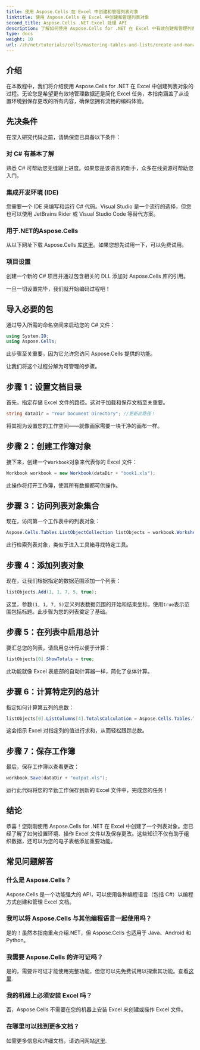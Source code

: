 ```yaml
---
title: 使用 Aspose.Cells 在 Excel 中创建和管理列表对象
linktitle: 使用 Aspose.Cells 在 Excel 中创建和管理列表对象
second_title: Aspose.Cells .NET Excel 处理 API
description: 了解如何使用 Aspose.Cells for .NET 在 Excel 中有效创建和管理列表对象。本全面的分步指南将引导您完成设置过程。
type: docs
weight: 10
url: /zh/net/tutorials/cells/mastering-tables-and-lists/create-and-manage-list-object/
---
```

## 介绍

在本教程中，我们将介绍使用 Aspose.Cells for .NET 在 Excel 中创建列表对象的过程。无论您是希望更有效地管理数据还是简化 Excel 任务，本指南涵盖了从设置环境到保存更改的所有内容，确保您拥有流畅的编码体验。

## 先决条件

在深入研究代码之前，请确保您已具备以下条件：

### 对 C# 有基本了解
熟悉 C# 可帮助您无缝跟上进度。如果您是该语言的新手，众多在线资源可帮助您入门。

### 集成开发环境 (IDE)
您需要一个 IDE 来编写和运行 C# 代码。Visual Studio 是一个流行的选择，但您也可以使用 JetBrains Rider 或 Visual Studio Code 等替代方案。

### 用于.NET的Aspose.Cells
从以下网址下载 Aspose.Cells 库[这里](https://releases.aspose.com/cells/net/)。如果您想先试用一下，可以免费试用。

### 项目设置
创建一个新的 C# 项目并通过包含相关的 DLL 添加对 Aspose.Cells 库的引用。

一旦一切设置完毕，我们就开始编码过程吧！

## 导入必要的包

通过导入所需的命名空间来启动您的 C# 文件：

```csharp
using System.IO;
using Aspose.Cells;
```

此步骤至关重要，因为它允许您访问 Aspose.Cells 提供的功能。

让我们将这个过程分解为可管理的步骤。

## 步骤 1：设置文档目录

首先，指定存储 Excel 文件的路径。这对于加载和保存文档至关重要。

```csharp
string dataDir = "Your Document Directory"; //更新此路径！
```

将其视为设置您的工作空间——就像画家需要一块干净的画布一样。

## 步骤 2：创建工作簿对象

接下来，创建一个`Workbook`对象来代表你的 Excel 文件：

```csharp
Workbook workbook = new Workbook(dataDir + "book1.xls");
```

此操作将打开工作簿，使其所有数据都可供操作。

## 步骤 3：访问列表对象集合

现在，访问第一个工作表中的列表对象：

```csharp
Aspose.Cells.Tables.ListObjectCollection listObjects = workbook.Worksheets[0].ListObjects;
```

此行检索列表对象，类似于进入工具箱寻找特定工具。

## 步骤 4：添加列表对象

现在，让我们根据指定的数据范围添加一个列表：

```csharp
listObjects.Add(1, 1, 7, 5, true);
```

这里，参数`(1, 1, 7, 5)`定义列表数据范围的开始和结束坐标，使用`true`表示范围包括标题。此步骤为您的列表奠定了基础。

## 步骤 5：在列表中启用总计

要汇总您的列表，请启用总计行以便于计算：

```csharp
listObjects[0].ShowTotals = true;
```

此功能就像 Excel 表底部的自动计算器一样，简化了总体计算。

## 步骤 6：计算特定列的总计

指定如何计算第五列的总数：

```csharp
listObjects[0].ListColumns[4].TotalsCalculation = Aspose.Cells.Tables.TotalsCalculation.Sum; 
```

这会指示 Excel 对指定列的值进行求和，从而轻松跟踪总数。

## 步骤 7：保存工作簿

最后，保存工作簿以查看更改：

```csharp
workbook.Save(dataDir + "output.xls");
```

运行此代码将您的辛勤工作保存到新的 Excel 文件中，完成您的任务！

## 结论

恭喜！您刚刚使用 Aspose.Cells for .NET 在 Excel 中创建了一个列表对象。您已经了解了如何设置环境、操作 Excel 文件以及保存更改。这些知识不仅有助于组织数据，还可以为您的电子表格添加重要功能。

## 常见问题解答

### 什么是 Aspose.Cells？  
Aspose.Cells 是一个功能强大的 API，可以使用各种编程语言（包括 C#）以编程方式创建和管理 Excel 文档。

### 我可以将 Aspose.Cells 与其他编程语言一起使用吗？  
是的！虽然本指南重点介绍.NET，但 Aspose.Cells 也适用于 Java、Android 和 Python。

### 我需要 Aspose.Cells 的许可证吗？  
是的，需要许可证才能使用完整功能，但您可以先免费试用以探索其功能。查看[这里](https://releases.aspose.com/).

### 我的机器上必须安装 Excel 吗？  
否，Aspose.Cells 不需要在您的机器上安装 Excel 来创建或操作 Excel 文件。

### 在哪里可以找到更多文档？  
如需更多信息和详细文档，请访问网站[这里](https://reference.aspose.com/cells/net/).